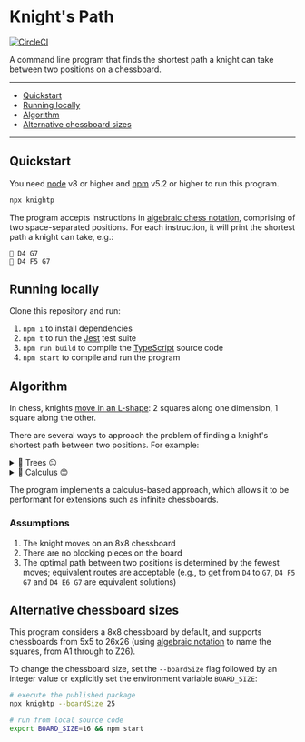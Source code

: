# Knight's Path

[![CircleCI](https://circleci.com/gh/doramatadora/knights-path.svg?style=svg&circle-token=c44ed59ad9ce0611ec7b0382e1852c2d11d66731)](https://circleci.com/gh/doramatadora/knights-path)

A command line program that finds the shortest path a knight can take between two positions on a chessboard.

---

- [Quickstart](#quickstart)
- [Running locally](#running-locally)
- [Algorithm](#algorithm)
- [Alternative chessboard sizes](#alternative-chessboard-sizes)

---

## Quickstart

You need [node](https://nodejs.org/en/) v8 or higher and [npm](https://www.npmjs.com/package/npm) v5.2 or higher to run this program.

```sh
npx knightp
```

The program accepts instructions in [algebraic chess notation](<https://en.wikipedia.org/wiki/Algebraic_notation_(chess)#Naming_the_squares>), comprising of two space-separated positions. For each instruction, it will print the shortest path a knight can take, e.g.:

```
🐴 D4 G7
🐴 D4 F5 G7
```

## Running locally

Clone this repository and run:

1. `npm i` to install dependencies
2. `npm t` to run the [Jest](https://jestjs.io/en/) test suite
3. `npm run build` to compile the [TypeScript](https://www.typescriptlang.org/docs/home.html) source code
4. `npm start` to compile and run the program

## Algorithm

In chess, knights [move in an L-shape](<https://en.wikipedia.org/wiki/Knight_(chess)#Placement_and_movement>): 2 squares along one dimension, 1 square along the other.

There are several ways to approach the problem of finding a knight's shortest path between two positions. For example:

<details>
<summary>🌳 Trees 😐</summary>

We could generate all extant moves, one step at a time, disregarding already-visited squares, until we reach the destination.

It takes at least 2 steps to move from **D4** to **G7**, via **D4 E6 G7** or **D4 F5 G7**. The complexity of this approach is illustrated below, by the sequence ♞⟶⚫⟶🔴:

![Illustration of knight moves on chessboard](https://user-images.githubusercontent.com/12828487/67173994-5a897280-f3b8-11e9-9822-6be0ea08494c.png)

</details>

<details>
<summary>📐 Calculus 😊</summary>

Knights move [in predictable ways](https://hookdump.github.io/chessy/). On a two-dimensional chessboard, its moves are symmetric along all axes. A knight [can reach any square\*](#assumptions) on a chessboard. We can find a [formula](src/lib/Knight.ts#L39) for the number of moves it takes to reach a square `(x,y)`.

![Knight movement patterns on an infinite chessboard](https://user-images.githubusercontent.com/12828487/67177440-70059900-f3c6-11e9-8655-43d14f7cec6a.png)

1. Calculate the "distance" (`Δ`) between current position **(s)** and target **(t)**
2. Consider `Δ(s,t)`
   - If `Δ=0`, the target is reached
   - If `Δ=1`, move straight to target
   - If `Δ>1`, generate a maximum of 8 possible moves **(m)** from the starting position, until one satisfies the constraint `Δ(m,t) = Δ(s,t)-1`
3. Move to **(m)**. Repeat all steps until we have reached **(t)**.
   </details>

The program implements a calculus-based approach, which allows it to be performant for extensions such as infinite chessboards.

### Assumptions

1. The knight moves on an 8x8 chessboard
2. There are no blocking pieces on the board
3. The optimal path between two positions is determined by the fewest moves; equivalent routes are acceptable (e.g., to get from `D4` to `G7`, `D4 F5 G7` and `D4 E6 G7` are equivalent solutions)

## Alternative chessboard sizes

This program considers a 8x8 chessboard by default, and supports chessboards from 5x5 to 26x26 (using [algebraic notation](<https://en.wikipedia.org/wiki/Algebraic_notation_(chess)#Naming_the_squares>) to name the squares, from A1 through to Z26).

To change the chessboard size, set the `--boardSize` flag followed by an integer value or explicitly set the environment variable `BOARD_SIZE`:

```sh
# execute the published package
npx knightp --boardSize 25

# run from local source code
export BOARD_SIZE=16 && npm start
```
